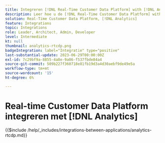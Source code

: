 ```yaml
---
title: Integreren [!DNL Real-Time Customer Data Platform] with [!DNL Analytics]
description: Leer hoe u de [!DNL Real-Time Customer Data Platform] with [!DNL Analytics].
solution: Real-Time Customer Data Platform, [!DNL Analytics]
feature: Integrations
topic: Integrations
role: Leader, Architect, Admin, Developer
level: Intermediate
kt: null
thumbnail: analytics-rtcdp.png
badgeIntegration: label="Integratie" type="positive"
last-substantial-update: 2023-06-29T00:00:00Z
exl-id: 7c29bf9a-8855-4a8e-9a06-f537fbde84a4
source-git-commit: 509b227f360718e81fb19d3a4d30aebf9de49e5a
workflow-type: tm+mt
source-wordcount: '15'
ht-degree: 6%

---
```


# Real-time Customer Data Platform integreren met [!DNL Analytics]

{{$include /help/_includes/integrations-between-applications/analytics-rtcdp.md}}
